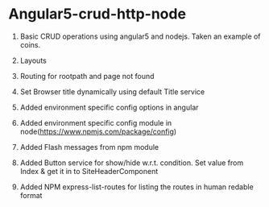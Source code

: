 # Angular5-crud-http-node

1. Basic CRUD operations using angular5 and nodejs. Taken an example of coins.

2. Layouts

3. Routing for rootpath and page not found

4. Set Browser title dynamically using default Title service

5. Added environment specific config options in angular

6. Added environment specific config module in node(https://www.npmjs.com/package/config)

7. Added Flash messages from npm module

8. Added Button service for show/hide w.r.t. condition. Set value from Index & get it in to SiteHeaderComponent

9. Added NPM express-list-routes for listing the routes in human redable format
